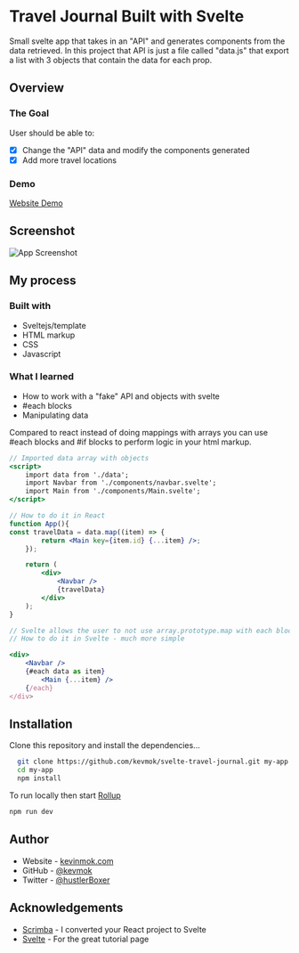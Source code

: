# Travel Journal Built with Svelte

Small svelte app that takes in an "API" and generates components from the data retrieved.
In this project that API is just a file called "data.js" that export a list with 3 objects that contain the data for each prop.

## Overview

### The Goal

User should be able to:

-   [x] Change the "API" data and modify the components generated
-   [x] Add more travel locations

### Demo

[Website Demo](https://svelte-travel-journal.vercel.app/)

## Screenshot

![App Screenshot](https://i.imgur.com/2AIplBD.jpg)

## My process

### Built with

-   Sveltejs/template
-   HTML markup
-   CSS
-   Javascript

### What I learned

-   How to work with a "fake" API and objects with svelte
-   #each blocks
-   Manipulating data

Compared to react instead of doing mappings with arrays you can use #each blocks and #if blocks to perform logic in your html markup.

```jsx
// Imported data array with objects
<script>
    import data from './data';
    import Navbar from './components/navbar.svelte';
    import Main from './components/Main.svelte';
</script>

// How to do it in React
function App(){
const travelData = data.map((item) => {
        return <Main key={item.id} {...item} />;
    });

    return (
        <div>
            <Navbar />
            {travelData}
        </div>
    );
}

// Svelte allows the user to not use array.prototype.map with each blocks
// How to do it in Svelte - much more simple

<div>
    <Navbar />
    {#each data as item}
        <Main {...item} />
    {/each}
</div>

```

## Installation

Clone this repository and install the dependencies...

```bash
  git clone https://github.com/kevmok/svelte-travel-journal.git my-app
  cd my-app
  npm install
```

To run locally then start [Rollup](https://rollupjs.org)

```bash
npm run dev
```

## Author

-   Website - [kevinmok.com](https://kevinmok.com)
-   GitHub - [@kevmok](https://www.github.com/Kevmok)
-   Twitter - [@hustlerBoxer](https://twitter.com/hustlerBoxer)

## Acknowledgements

-   [Scrimba](https://scrimba.com) - I converted your React project to Svelte
-   [Svelte](https://svelte.dev/) - For the great tutorial page
